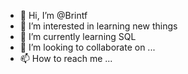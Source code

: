 - 👋 Hi, I’m @Brintf
- 👀 I’m interested in learning new things
- 🌱 I’m currently learning SQL
- 💞️ I’m looking to collaborate on ...
- 📫 How to reach me ...

<!---
Brintf/Brintf is a ✨ special ✨ repository because its `README.md` (this file) appears on your GitHub profile.
You can click the Preview link to take a look at your changes.
--->
